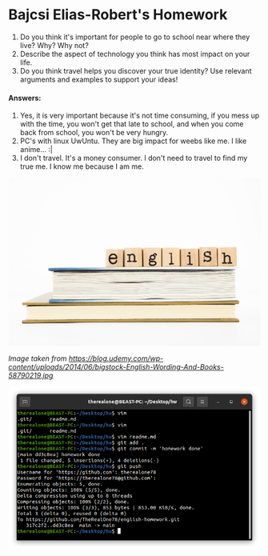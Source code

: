 <h1>Bajcsi Elias-Robert's Homework</h1>

<ol>
  <li>Do you think it's important for people to go to school near where they live? Why? Why not?</li>
  <li>Describe the aspect of technology you think has  most impact on your life.</li>
  <li>Do you think travel helps you discover your true identity? Use relevant arguments and examples to support your ideas!</li>
</ol>

<h4>Answers:</h4>

<ol>
  <li>Yes, it is very important because it's not time consuming, if you mess up with the time, you won't get that late to school, and when you come back from school, you won't be very hungry.</li>
  <li>PC's with linux UwUntu. They are big impact for weebs like me. I like anime... :|</li>
  <li>I don't travel. It's a money consumer. I don't need to travel to find my true me. I know me because I am me.</li>
</ol>
<img src="./assets/bigstock-English-Wording-And-Books-58790219.jpg">

_Image taken from https://blog.udemy.com/wp-content/uploads/2014/06/bigstock-English-Wording-And-Books-58790219.jpg_

<img src="./assets/git-hw.png">
